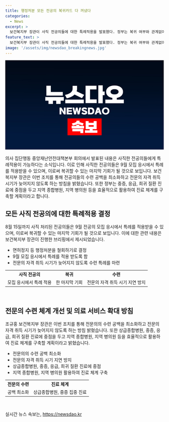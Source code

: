 ```yaml
---
title: 행정처분 모든 전공의 복귀카드 다 꺼냈다
categories:
  - News
excerpt: >
  보건복지부 장관이 사직 전공의들에 대한 특례적용을 발표했다. 정부는 복귀 여부와 관계없이 모든 사직 전공의에 대해 행정처분을 철회하고, 이로 인해 9월 전공의 모집 시 특례가 적용된다. 전공의들은 수련병원에 복귀할 수 있는 마지막 기회를 얻었으며, 복귀한 전공의와 재응시하는 전공의에게 수련 특례가 적용된다. 또한, 정부는 전공의의 과중한 근로에 의존하지 않고도 지속 가능한 진료 체계를 구축할 계획이라고 밝혔다.
feature_text: >
  보건복지부 장관이 사직 전공의들에 대한 특례적용을 발표했다. 정부는 복귀 여부와 관계없이 모든 사직 전공의에 대해 행정처분을 철회하고, 이로 인해 9월 전공의 모집 시 특례가 적용된다. 전공의들은 수련병원에 복귀할 수 있는 마지막 기회를 얻었으며, 복귀한 전공의와 재응시하는 전공의에게 수련 특례가 적용된다. 또한, 정부는 전공의의 과중한 근로에 의존하지 않고도 지속 가능한 진료 체계를 구축할 계획이라고 밝혔다.
image: '/assets/img/newsdao_breakingnews.jpg'
---
```


<p><img src="/assets/img/newsdao_breakingnews.jpg" alt="pcversion 속보" /></p>

<p>의사 집단행동 중앙재난안전대책본부 회의에서 발표된 내용은 사직한 전공의들에게 특례적용이 가능하다는 소식입니다. 이로 인해 사직한 전공의들은 9월 모집 응시에서 특례를 적용받을 수 있으며, 이로써 복귀할 수 있는 마지막 기회가 될 것으로 보입니다. 보건복지부 장관은 이번 조치를 통해 전공의들의 수련 공백을 최소화하고 전문의 자격 취득 시기가 늦어지지 않도록 하는 방침을 밝혔습니다. 또한 정부는 중증, 응급, 희귀 질환 진료에 중점을 두고 지역 종합병원, 지역 병의원 등을 효율적으로 활용하여 진료 체계를 구축할 계획이라고 합니다.</p>

<h2 data-ke-size="size26">모든 사직 전공의에 대한 특례적용 결정</h2>

<p data-ke-size="size16">8월 15일까지 사직 처리된 전공의들은 9월 전공의 모집 응시에서 특례를 적용받을 수 있으며, 이로써 복귀할 수 있는 마지막 기회가 될 것으로 보입니다. 이에 대한 관련 내용은 보건복지부 장관이 진행한 브리핑에서 제시되었습니다.</p>

<ul>
  <li>면허정지 등 행정처분을 철회하기로 결정</li>
  <li>9월 모집 응시에서 특례를 적용 받도록 함</li>
  <li>전문의 자격 취득 시기가 늦어지지 않도록 수련 특례를 마련</li>
</ul>

<table>
  <tr>
    <td style="text-align: center; height: 17px;"><b>사직 전공의</b></td>
    <td style="text-align: center; height: 17px;"><b>복귀</b></td>
    <td style="text-align: center; height: 17px;"><b>수련</b></td>
  </tr>
  <tr>
    <td style="text-align: center; height: 17px;">모집 응시에서 특례 적용</td>
    <td style="text-align: center; height: 17px;">한 마지막 기회</td>
    <td style="text-align: center; height: 17px;">전문의 자격 취득 시기 지연 방지</td>
  </tr>
</table>

<p data-ke-size="size16">&nbsp;</p>

<h2 data-ke-size="size26">전문의 수련 체계 개선 및 의료 서비스 확대 방침</h2>

<p data-ke-size="size16">조규홍 보건복지부 장관은 이번 조치를 통해 전문의의 수련 공백을 최소화하고 전문의 자격 취득 시기가 늦어지지 않도록 하는 방침 밝혔습니다. 또한 상급종합병원, 중증, 응급, 희귀 질환 진료에 중점을 두고 지역 종합병원, 지역 병의원 등을 효율적으로 활용하여 진료 체계를 구축할 계획이라고 밝혔습니다.</p>

<ul>
  <li>전문의의 수련 공백 최소화</li>
  <li>전문의 자격 취득 시기 지연 방지</li>
  <li>상급종합병원, 중증, 응급, 희귀 질환 진료에 중점</li>
  <li>지역 종합병원, 지역 병의원 활용하여 진료 체계 구축</li>
</ul>

<table>
  <tr>
    <td style="text-align: center; height: 17px;"><b>전문의 수련</b></td>
    <td style="text-align: center; height: 17px;"><b>진료 체계</b></td>
  </tr>
  <tr>
    <td style="text-align: center; height: 17px;">공백 최소화</td>
    <td style="text-align: center; height: 17px;">상급종합병원, 중증 집중 진료</td>
  </tr>
</table>

<p data-ke-size="size16">&nbsp;</p>
실시간 뉴스 속보는, <a href="https://newsdao.kr" rel="dofollow">https://newsdao.kr</a>


